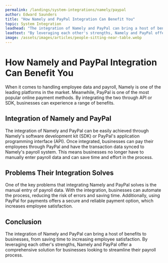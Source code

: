 ```yaml
---
permalink: /landings/system-integrations/namely/paypal
author: Edward Saunders
title: "How Namely and PayPal Integration Can Benefit You"
topic: System Integration
leadhead: "The integration of Namely and PayPal can bring a host of benefits to businesses, from saving time to increasing employee satisfaction"
leadtext: "By leveraging each other's strengths, Namely and PayPal offer a comprehensive solution for businesses looking to streamline their payroll process."
image: /assets/images/articles/people-sitting-near-table.webp
---
```

<div class="arttext">	<h1>How Namely and PayPal Integration Can Benefit You</h1>
	<p>When it comes to handling employee data and payroll, Namely is one of the leading platforms in the market. Meanwhile, PayPal is one of the most popular online payment methods. By integrating the two through API or SDK, businesses can experience a range of benefits.</p>
	<h2>Integration of Namely and PayPal</h2>
	<p>The integration of Namely and PayPal can be easily achieved through Namely's software development kit (SDK) or PayPal's application programming interface (API). Once integrated, businesses can pay their employees through PayPal and have the transaction data synced to Namely's payroll system. This means businesses no longer have to manually enter payroll data and can save time and effort in the process.</p>
	<h2>Problems Their Integration Solves</h2>
	<p>One of the key problems that integrating Namely and PayPal solves is the manual entry of payroll data. With the integration, businesses can automate the process, reducing the risk of errors and saving time. Additionally, using PayPal for payments offers a secure and reliable payment option, which increases employee satisfaction.</p>
	<h2>Conclusion</h2>
	<p>The integration of Namely and PayPal can bring a host of benefits to businesses, from saving time to increasing employee satisfaction. By leveraging each other's strengths, Namely and PayPal offer a comprehensive solution for businesses looking to streamline their payroll process.</p>
</div>